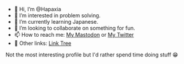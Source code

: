 - 👋 Hi, I’m @Hapaxia
- 👀 I’m interested in problem solving.
- 🌱 I’m currently learning Japanese.
- 💞️ I’m looking to collaborate on something for fun.
- 📫 How to reach me: [My Mastodon](https://mastodon.world/@hapaxia) or [My Twitter](https://twitter.com/Hapaxiation)
- 🔗 Other links: [Link Tree](https://linktr.ee/hapaxia)

Not the most interesting profile but I'd rather spend time doing stuff 😁

<!---
Hapaxia/Hapaxia is a ✨ special ✨ repository because its `README.md` (this file) appears on your GitHub profile.
You can click the Preview link to take a look at your changes.
--->
